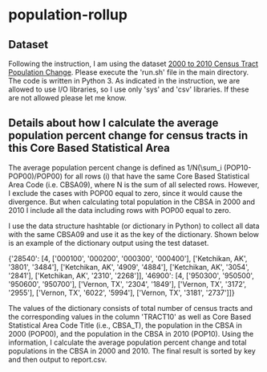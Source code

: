 # population-rollup
 
##  Dataset
Following the instruction, I am using the dataset [2000 to 2010 Census Tract Population Change](https://www.census.gov/data/tables/time-series/dec/metro-micro/tract-change-00-10.html). Please execute the 'run.sh' file in the main directory. The code is written in Python 3. As indicated in the instruction, we are allowed to use I/O libraries, so I use only 'sys' and 'csv' libraries. If these are not allowed please let me know. 

## Details about how I calculate the average population percent change for census tracts in this Core Based Statistical Area

The average population percent change is defined as 1/N(\sum_i (POP10- POP00)/POP00) for all rows (i) that have the same Core Based Statistical Area Code (i.e. CBSA09), where N is the sum of all selected rows. However, I exclude the cases with POP00 equal to zero, since it would cause the divergence. But when calculating total population in the CBSA in 2000 and 2010 I include all the data including rows with POP00 equal to zero.

I use the data structure hashtable (or dictionary in Python) to collect all data with the same CBSA09 and use it as the key of the dictionary.  Shown below is an example of the dictionary output using the test dataset.

{'28540': [4, ['000100', '000200', '000300', '000400'], ['Ketchikan, AK', '3801', '3484'], ['Ketchikan, AK', '4909', '4884'], ['Ketchikan, AK', '3054', '2841'], ['Ketchikan, AK', '2310', '2268']], '46900': [4, ['950300', '950500', '950600', '950700'], ['Vernon, TX', '2304', '1849'], ['Vernon, TX', '3172', '2955'], ['Vernon, TX', '6022', '5994'], ['Vernon, TX', '3181', '2737']]}

The values of the dictionary consists of total number of census tracts and the corresponding values in the column 'TRACT10' as well as Core Based Statistical Area Code Title (i.e., CBSA_T), the population in the CBSA in 2000 (POP00), and the population in the CBSA in 2010 (POP10). Using the information, I calculate the average population percent change and total populations in the CBSA in 2000 and 2010. The final result is sorted by key and then output to report.csv.
